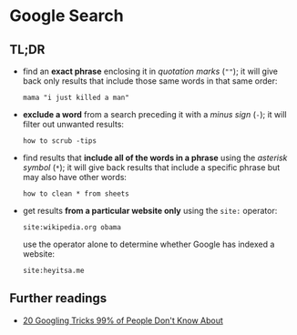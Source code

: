 # Google Search

## TL;DR

- find an **exact phrase** enclosing it in _quotation marks_ (`""`); it will give back only results that include those same words in that same order:

  ```plaintext
  mama "i just killed a man"
  ```

- **exclude a word** from a search preceding it with a _minus sign_ (`-`); it will filter out unwanted results:

  ```plaintext
  how to scrub -tips
  ```

- find results that **include all of the words in a phrase** using the _asterisk symbol_ (`*`); it will give back results that include a specific phrase but may also have other words:

  ```plaintext
  how to clean * from sheets
  ```

- get results **from a particular website only** using the `site:` operator:

  ```plaintext
  site:wikipedia.org obama
  ```

  use the operator alone to determine whether Google has indexed a website:

  ```plaintext
  site:heyitsa.me
  ```

## Further readings

- [20 Googling Tricks 99% of People Don't Know About]

[20 googling tricks 99% of people don't know about]: https://betterhumans.pub/20-googling-tricks-99-of-people-dont-know-about-465ba0477bec
